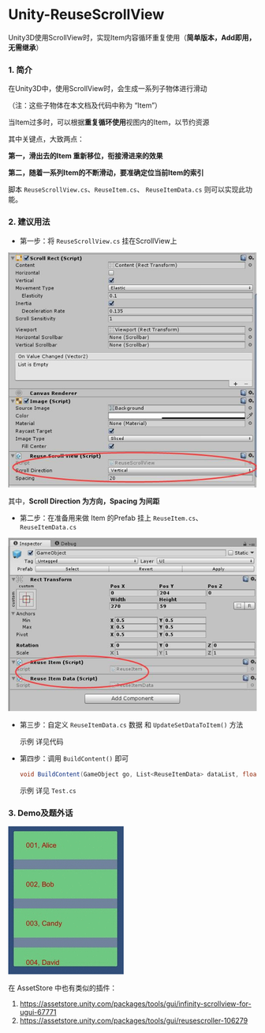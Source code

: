 # Unity-ReuseScrollView
Unity3D使用ScrollView时，实现Item内容循环重复使用（**简单版本，Add即用，无需继承**）

### 1. 简介

在Unity3D中，使用ScrollView时，会生成一系列子物体进行滑动

（注：这些子物体在本文档及代码中称为 “Item”）

当Item过多时，可以根据**重复循环使用**视图内的Item，以节约资源

其中关键点，大致两点：

**第一，滑出去的Item 重新移位，衔接滑进来的效果**

**第二，随着一系列Item的不断滑动，要准确定位当前Item的索引**

脚本 `ReuseScrollView.cs`、`ReuseItem.cs`、 `ReuseItemData.cs`   则可以实现此功能。

### 2. 建议用法

- 第一步：将 `ReuseScrollView.cs` 挂在ScrollView上

![20181227163105](Image/20181227163105.jpg)

其中，**Scroll Direction 为方向，Spacing 为间距**

- 第二步：在准备用来做 Item 的Prefab 挂上 `ReuseItem.cs`、 `ReuseItemData.cs`  

![20181227163137](Image/20181227163137.jpg)

- 第三步：自定义 `ReuseItemData.cs` 数据 和 `UpdateSetDataToItem()` 方法

  示例 详见代码

- 第四步：调用 `BuildContent()` 即可

  ```c#
  void BuildContent(GameObject go, List<ReuseItemData> dataList, float spacing = 20.0f)
  ```

  示例 详见 `Test.cs` 

### 3. Demo及题外话

![demo](Image/demo.gif)

在 AssetStore 中也有类似的插件：

1. https://assetstore.unity.com/packages/tools/gui/infinity-scrollview-for-ugui-67771
2. https://assetstore.unity.com/packages/tools/gui/reusescroller-106279
